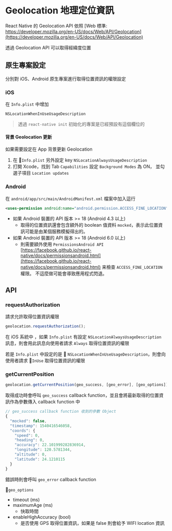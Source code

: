 # Geolocation 地理定位資訊

React Native 的 Geolocation API 依照 [Web 標準: https://developer.mozilla.org/en-US/docs/Web/API/Geolocation](https://developer.mozilla.org/en-US/docs/Web/API/Geolocation)

透過 Geolocation API 可以取得經緯度位置

## 原生專案設定

分別對 iOS、Android 原生專案進行取得位置資訊的權限設定

### iOS

在 `Info.plist` 中增加

```plist
NSLocationWhenInUseUsageDescription
```

> 透過 `react-native init` 初始化的專案是已經預設有這個欄位的

#### 背景 Geolocation 更新

如果需要設定在 App 背景更新 Geolocation

1. 在 `Info.plist` 另外設定 key `NSLocationAlwaysUsageDescription`
2. 打開 Xcode，找到 Tab `Capabilities` 設定 `Background Modes`  為 ON， 並勾選子項目 `Location updates`

### Android

在 `android/app/src/main/AndroidManifest.xml` 檔案中加入這行

```xml
<uses-permission android:name="android.permission.ACCESS_FINE_LOCATION" />
```

- 如果 Android 裝置的 API 版本 >= 18 (Android 4.3 以上)
  - 取得的位置資訊還會包含額外的 boolean 值資料 `mocked`，表示此位置資訊可能是由某個服務模擬得出的。
- 如果 Android 裝置的 API 版本 >= 18 (Android 6.0 以上)
  - 則需要額外使用 `PermissionsAndroid API` [https://facebook.github.io/react-native/docs/permissionsandroid.html](https://facebook.github.io/react-native/docs/permissionsandroid.html) 来檢查 `ACCESS_FINE_LOCATION` 權限。 不這麼做可能會導致應用程式閃退。

## API

### requestAuthorization

請求允許取得位置資訊權限

```js
geolocation.requestAuthorization();
```

在 iOS 系統中 ，如果 `Info.plist` 有設定 `NSLocationAlwaysUsageDescription` 訊息，則會用此訊息向使用者請求  `Always` 取得位置資訊的權限 

若是 `Info.plist` 中設定的是  `NSLocationWhenInUseUsageDescription`，則會向使用者請求  `InUse` 取得位置資訊的權限 

### getCurrentPosition

```js
geolocation.getCurrentPosition(geo_success, [geo_error], [geo_options]);
```

取得成功時會呼叫 `geo_success` callback function，並且會將最新取得的位置資訊作為參數傳入 callback function 中

```js
// geo_success callback function 收到的參數 Object
{
  "mocked": false,
  "timestamp": 1540416546058,
  "coords": {
    "speed": 0,
    "heading": 0,
    "accuracy": 22.101999282836914,
    "longitude": 120.5781344,
    "altitude": 0,
    "latitude": 24.1210115
  }
}
```

錯誤時則會呼叫 `geo_error` callback function

`geo_options`

- timeout (ms)
- maximumAge (ms)
  - 快取時間
- enableHighAccuracy (bool)
  - 是否使用  GPS 取得位置資訊，如果是 false 則會給予 WIFI location 資訊
